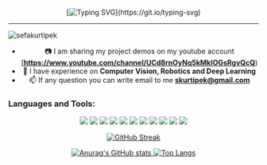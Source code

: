 <div align="center">
  
[![Typing SVG](https://readme-typing-svg.herokuapp.com?color=03A062&vCenter=true&width=650&lines=Hi%2C+I'm+Sefa.+Computer+Vision+Machine+Learning+Engineer;No+pain!+No+gain!)](https://git.io/typing-svg)

---
<p align="left"> <img src="https://komarev.com/ghpvc/?username=niconielsen32&label=Profile%20views&color=0e75b6&style=flat-square" alt="sefakurtipek" /> </p>

- 📷 I am sharing my project demos on my youtube account [**https://www.youtube.com/channel/UCd8rnOyNq5kMkIOGsRgvQcQ**)
- 💬 I have experience on **Computer Vision, Robotics and Deep Learning**
- 📫 If any question you can write email to me **skurtipek@gmail.com**
</p>

<h3 align="left">Languages and Tools:</h3>
<img src="https://img.shields.io/badge/Python-FFD43B?style=for-the-badge&logo=python&logoColor=darkgreen"/>
<img src="https://img.shields.io/badge/C%2B%2B-00599C?style=for-the-badge&logo=c%2B%2B&logoColor=white"/>
<img src="https://img.shields.io/badge/OpenCV-27338e?style=for-the-badge&logo=OpenCV&logoColor=white"/>
<img src="https://img.shields.io/badge/PyTorch-EE4C2C?style=for-the-badge&logo=PyTorch&logoColor=white"/>
<img src="https://img.shields.io/badge/TensorFlow-FF6F00?style=for-the-badge&logo=tensorflow&logoColor=white"/>
<img src="https://img.shields.io/badge/Numpy-777BB4?style=for-the-badge&logo=numpy&logoColor=white"/>
<img src="https://img.shields.io/badge/Docker-2CA5E0?style=for-the-badge&logo=docker&logoColor=white"/>
<img src="https://img.shields.io/badge/Linux-FCC624?style=for-the-badge&logo=linux&logoColor=black"/>
<img src="https://img.shields.io/badge/ROS-FCC624?style=for-the-badge&logo=ros&logoColor=black"/>
<img src="https://img.shields.io/badge/PCL-EE4C2C?style=for-the-badge&logo=PCL&logoColor=white"/>
<img src="https://img.shields.io/badge/C-2CA5E0?style=for-the-badge&logo=C&logoColor=white"/>


[![GitHub Streak](http://github-readme-streak-stats.herokuapp.com?user=sefakurtipek&theme=radical)](https://git.io/streak-stats)

[![Anurag's GitHub stats](https://github-readme-stats.vercel.app/api?username=sefakurtipek&show_icons=true&theme=radical)
](https://github.com/anuraghazra/github-readme-stats)
[![Top Langs](https://github-readme-stats.vercel.app/api/top-langs/?username=sefakurtipek&layout=compact&theme=radical)](https://github.com/anuraghazra/github-readme-stats)





